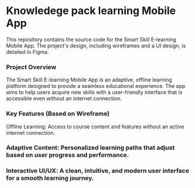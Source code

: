 
# Knowledege pack learning Mobile App
This repository contains the source code for the Smart Skill E-learning Mobile App. The project's design, including wireframes and a UI design, is detailed in Figma.

### Project Overview
The Smart Skill E-learning Mobile App is an adaptive, offline learning platform designed to provide a seamless educational experience. The app aims to help users acquire new skills with a user-friendly interface that is accessible even without an internet connection.

### Key Features (Based on Wireframe)
Offline Learning: Access to course content and features without an active internet connection.

### Adaptive Content: Personalized learning paths that adjust based on user progress and performance.

### Interactive UI/UX: A clean, intuitive, and modern user interface for a smooth learning journey.

